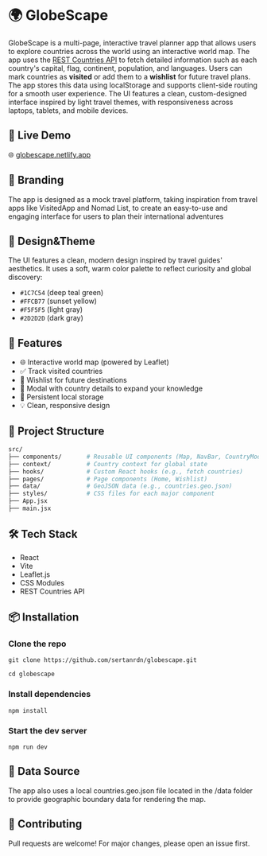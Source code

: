 # 🌍 GlobeScape

GlobeScape is a multi-page, interactive travel planner app that allows users to explore countries
across the world using an interactive world map. The app uses the [REST Countries API](https://restcountries.com/)
to fetch detailed information such as each country's capital, flag, continent, population, and languages.
Users can mark countries as **visited** or add them to a **wishlist** for future travel plans.
The app stores this data using localStorage and supports client-side routing for a smooth user
experience. The UI features a clean, custom-designed interface inspired by light travel themes,
with responsiveness across laptops, tablets, and mobile devices.

## 🚀 Live Demo

🌐 [globescape.netlify.app](https://globescape.netlify.app)

## 🧭 Branding

The app is designed as a mock travel platform, taking inspiration from travel apps like VisitedApp
and Nomad List, to create an easy-to-use and engaging interface for users to plan their international
adventures

## 🎨 Design&Theme

The UI features a clean, modern design inspired by travel guides' aesthetics.
It uses a soft, warm color palette to reflect curiosity and global discovery:

- `#1C7C54` (deep teal green)
- `#FFCB77` (sunset yellow)
- `#F5F5F5` (light gray)
- `#2D2D2D` (dark gray)

## 📸 Features

- 🌐 Interactive world map (powered by Leaflet)
- ✅ Track visited countries
- 🌟 Wishlist for future destinations
- 🧠 Modal with country details to expand your knowledge
- 💾 Persistent local storage
- 💡 Clean, responsive design 

## 📂 Project Structure

```bash
src/
├── components/       # Reusable UI components (Map, NavBar, CountryModal)
├── context/          # Country context for global state
├── hooks/            # Custom React hooks (e.g., fetch countries)
├── pages/            # Page components (Home, Wishlist)
├── data/             # GeoJSON data (e.g., countries.geo.json)
├── styles/           # CSS files for each major component
├── App.jsx
├── main.jsx
```
## 🛠 Tech Stack

- React
- Vite
- Leaflet.js
- CSS Modules
- REST Countries API

## 📦 Installation
### Clone the repo
```git clone https://github.com/sertanrdn/globescape.git```

```cd globescape```

### Install dependencies
```npm install```

### Start the dev server
```npm run dev```

## 📁 Data Source
The app also uses a local countries.geo.json file located in the /data folder to provide geographic boundary data for rendering the map.

## 🤝 Contributing
Pull requests are welcome! For major changes, please open an issue first.
